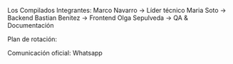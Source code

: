 Los Compilados
Integrantes:
Marco Navarro -> Líder técnico
Maria Soto -> Backend
Bastian Benitez -> Frontend
Olga Sepulveda -> QA & Documentación

Plan de rotación:

Comunicación oficial: Whatsapp